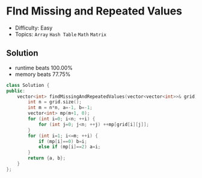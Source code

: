 # FInd Missing and Repeated Values
- Difficulty: Easy
- Topics: `Array` `Hash Table` `Math` `Matrix`

<!-- ## Data Structure
``` cpp
``` -->

## Solution
- runtime beats 100.00%
- memory beats 77.75%
``` cpp
class Solution {
public:
    vector<int> findMissingAndRepeatedValues(vector<vector<int>>& grid) {
        int n = grid.size();
        int m = n*n, a=-1, b=-1;
        vector<int> mp(m+1, 0);
        for (int i=0; i<n; ++i) {
            for (int j=0; j<n; ++j) ++mp[grid[i][j]];
        }
        for (int i=1; i<=m; ++i) {
            if (mp[i]==0) b=i;
            else if (mp[i]==2) a=i;
        }
        return {a, b};
    }
};
```
<!-- - runtime beats 
- memory beats 
```rust
``` -->

<!-- ## Improving
### source code
- runtime beats 
- memory beats 
``` cpp
``` -->
<!-- - runtime beats 
- memory beats 
```rust
``` -->